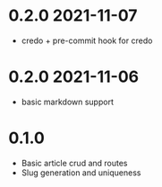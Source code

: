 # 0.2.0 2021-11-07

- credo + pre-commit hook for credo

# 0.2.0 2021-11-06

- basic markdown support

# 0.1.0

- Basic article crud and routes
- Slug generation and uniqueness
